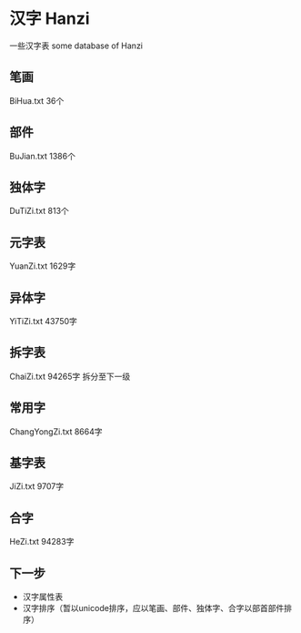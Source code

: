 # 汉字 Hanzi

一些汉字表
some database of Hanzi

##  笔画
BiHua.txt
36个

## 部件
BuJian.txt
1386个

## 独体字
DuTiZi.txt
813个

## 元字表
YuanZi.txt
1629字

## 异体字
YiTiZi.txt
43750字

## 拆字表
ChaiZi.txt
94265字
拆分至下一级

## 常用字
ChangYongZi.txt
8664字

## 基字表
JiZi.txt
9707字

## 合字
HeZi.txt
94283字

## 下一步
* 汉字属性表
* 汉字排序（暂以unicode排序，应以笔画、部件、独体字、合字以部首部件排序）
